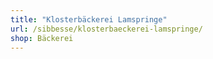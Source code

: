 ```yaml
---
title: "Klosterbäckerei Lamspringe"
url: /sibbesse/klosterbaeckerei-lamspringe/
shop: Bäckerei
---
```

